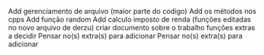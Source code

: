 Add gerenciamento de arquivo (maior parte do codigo)
Add os métodos nos cpps
Add função random
Add calculo imposto de renda
(funções editadas no novo arquivo de derzu)
criar documento sobre o trabalho
funções extras a decidir
Pensar no(s) extra(s) para adicionar
Pensar no(s) extra(s) para adicionar 
